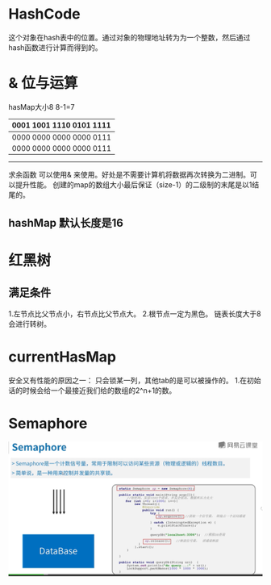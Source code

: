# HashCode
这个对象在hash表中的位置。通过对象的物理地址转为为一个整数，然后通过hash函数进行计算而得到的。
# & 位与运算
hasMap大小8       8-1=7

| 0001 1001 1110 0101 1111                      |
|:----------------------------------------------|
| 0000 0000 0000 0000 0111                      |
| 0000 0000 0000 0000 0111                      |

---
求余函数 可以使用& 来使用。好处是不需要计算机将数据再次转换为二进制。可以提升性能。
创建的map的数组大小最后保证（size-1）的二级制的末尾是以1结尾的。

hashMap 默认长度是16
---------------
# 红黑树
## 满足条件
1.左节点比父节点小，右节点比父节点大。
2.根节点一定为黑色。
链表长度大于8会进行转树。
# currentHasMap
安全又有性能的原因之一：
只会锁某一列，其他tab的是可以被操作的。
1.在初始话的时候会给一个最接近我们给的数组的2^n+1的数。
# Semaphore
![image](../../../../../resources/mdImgs/image.png)




